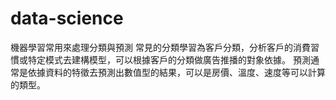 # data-science

機器學習常用來處理分類與預測
常見的分類學習為客戶分類，分析客戶的消費習慣或特定模式去建構模型，可以根據客戶的分類做廣告推播的對象依據。
預測通常是依據資料的特徵去預測出數值型的結果，可以是房價、溫度、速度等可以計算的類型。
